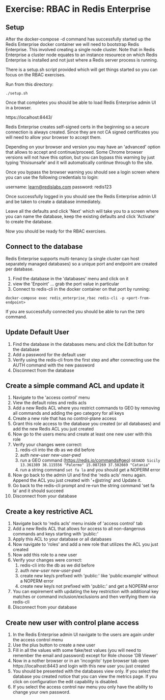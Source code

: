 # Exercise: RBAC in Redis Enterprise


## Setup
After the docker-compose -d command has successfully started up the Redis Enterprise docker container we will need to bootstrap Redis Enterprise.  This involved creating a single node cluster.  Note that in Redis Enterprise a cluster node equates to an instance resourece on which Redis Enterprise is installed and not just where a Redis server process is running.

There is a setup.sh script provided which will get things started so you can focus on the RBAC exercises.

Run from this directory:

```
./setup.sh
```

Once that completes you should be able to load Redis Enterprise admin UI in a browser.

https://localhost:8443/

Redis Enterprise creates self-signed certs in the beginning so a secure connection is always created.  Since they are not CA signed certificates you will need to allow your browser to accept them.

Depending on your browser and version you may have an 'advanced' option that allows to accept and continue/proceed.  Some Chrome browser versions will not have this option, but you can bypass this warning by just typing 'thisisunsafe' and it will automatically continue through to the site.

Once you bypass the browser warning you should see a login screen where you can use the following credentials to login:

username: learn@redislabs.com
password: redis123

Once successfully logged in you should see the Redis Enterprise admin UI and be taken to create a database immediately.

Leave all the defaults and click 'Next' which will take you to a screen where you can name the database, keep the existing defaults and click 'Activate' to create the database.

Now you should be ready for the RBAC exercises.

## Connect to the database

Redis Enterprise supports multi-tenancy (a single cluster can host separately managed databases) so a unique port and endpoint are created per database.

1. Find the database in the 'databases' menu and click on it
2. view the 'Enpoint' ... grab the port value in particular
3. Connect to redis-cli in the docker container on that port by running:

```
docker-compose exec redis_enterprise_rbac redis-cli -p <port-from-endpoint>
```

If you are successfully connected you should be able to run the `INFO` command.

## Update Default User

1. Find the database in the databases menu and click the Edit button for the database
2. Add a password for the default user
3. Verify using the redis-cli from the first step and after connecting use the AUTH command with the new password
4. Disconnect from the database

## Create a simple command ACL and update it

1. Navigate to the 'access control' menu
2. View the default roles and redis acls
3. Add a new Redis ACL where you restrict commands to GEO by removing all commands and adding the geo category for all keys
4. Create a new role that has no control-plane access
5. Grant this role access to the database you created (or all databases) and add the new Redis ACL you just created
6. Now go to the users menu and create at least one new user with this role
7. Verify your changes were correct:
   1. redis-cli into the db as we did before
   2. auth *new-user* *new-user-pwd*
   3. run a GEO command (https://redis.io/commands#geo) `GEOADD Sicily 13.361389 38.115556 "Palermo" 15.087269 37.502669 "Catania"`
   4. run a string command `set fa la` and you should get a NOPERM error
8. Now go back to the admin UI and find the 'redis acls' menu again.  Append the ACL you just created with '+@string' and Update it.
9. Go back to the redis-cli prompt and re-run the string command 'set fa la' and it should succeed
8. Disconnect from your database

## Create a key restrictive ACL

1. Navigate back to 'redis acls' menu inside of 'access control' tab
2. Add a new Redis ACL that allows for access to all non-dangerous commands and keys starting with 'public:'
3. Apply this ACL to your database or all databases
4. Now navigate to 'roles' and add a new role that utilizes the ACL you just created
5. Now add this role to a new user
6. Verify your changes were correct:
   1. redis-cli into the db as we did before
   2. auth *new-user* *new-user-pwd*
   3. create new key/s prefixed with 'public:' like 'public:example' without a NOPERM error
   4. create new key/s not prefixed with 'public:' and get a NOPERM error
7. You can expirement with updating the key restriction with additional key matches or command inclusion/exclusions and then verifying them via redis-cli
8. Disconnect from your database

## Create new user with control plane access

1. In the Redis Enterprise admin UI navigate to the users are again under the access control menu
2. Use the plus button to create a new user
3. Fill in all the values with some fake/test values (you will need to remember the email and password) except for Role choose 'DB Viewer'
4. Now in a nother browser or in an 'incognito' type browser tab open https://localhost:8443 and login with this new user you just created
5. You should be presented with the databases view only. If you select the database you created notice that you can view the metrics page.  If you click on configuration the edit capability is disabled.
6. If you select the access control nav menu you only have the ability to change your own password.
